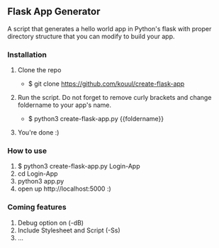 ## Flask App Generator

A script that generates a hello world app in Python's flask with proper directory structure that you can modify to build your app.

### Installation

1. Clone the repo
    - $ git clone https://github.com/kouul/create-flask-app

2. Run the script. Do not forget to remove curly brackets and change foldername to your app's name.
    - $ python3 create-flask-app.py {{foldername}}

3. You're done :)

### How to use
1. $ python3 create-flask-app.py Login-App
2. cd Login-App
3. python3 app.py
4. open up http://localhost:5000 :)

### Coming features
1. Debug option on (-dB)
2. Include Stylesheet and Script (-Ss)
3. ...